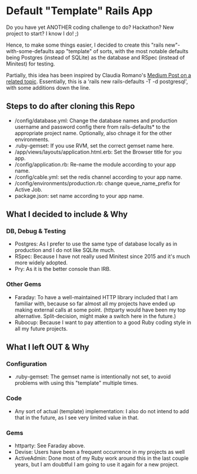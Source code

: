 # Default "Template" Rails App

Do you have yet ANOTHER coding challenge to do? Hackathon? New project to start? I know I do! ;)

Hence, to make some things easier, I decided to create this "rails new"-with-some-defaults app "template" of sorts, with the most notable defaults being Postgres (instead of SQLite) as the database and RSpec (instead of Minitest) for testing.

Partially, this idea has been inspired by Claudia Romano's [Medium Post on a related topic](https://medium.com/@cromano31415/how-to-build-a-new-rails-app-with-rspec-postgresql-and-git-1d33c7e60456). Essentially, this is a 'rails new rails-defaults -T -d postgresql', with some additions down the line.


## Steps to do after cloning this Repo
* /config/database.yml: Change the database names and production username and password config there from rails-defaults* to the appropriate project name. Optionally, also chnage it for the other environments.
* .ruby-gemset: If you use RVM, set the correct gemset name here.
* /app/views/layouts/application.html.erb: Set the Browser title for you app.
* /config/application.rb: Re-name the module according to your app name.
* /config/cable.yml: set the redis channel according to your app name.
* /config/environments/production.rb: change queue_name_prefix for Active Job.
* package.json: set name according to your app name.

## What I decided to include & Why

### DB, Debug & Testing
* Postgres: As I prefer to use the same type of database locally as in production and I do not like SQLite much.
* RSpec: Because I have not really used Minitest since 2015 and it's much more widely adopted.
* Pry: As it is the better console than IRB.

### Other Gems
* Faraday: To have a well-maintained HTTP library included that I am familiar with, because so far almost all my projects have ended up making external calls at some point. (httparty would have been my top alternative. Split-decision, might make a switch here in the future.)
* Rubocup: Because I want to pay attention to a good Ruby coding style in all my future projects.

## What I left OUT & Why

### Configuration
* .ruby-gemset: The gemset name is intentionally not set, to avoid problems with using this "template" multiple times.

### Code
* Any sort of actual (template) implementation: I also do not intend to add that in the future, as I see very limited value in that.

### Gems
* httparty: See Faraday above.
* Devise: Users have been a frequent occurrence in my projects as well
* ActiveAdmin: Done most of my Ruby work around this in the last couple years, but I am doubtful I am going to use it again for a new project.
